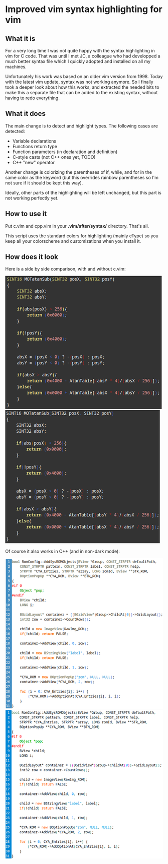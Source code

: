 Improved vim syntax highlighting for vim
========================================

What it is
----------

For a very long time I was not quite happy with the syntax highlighting in vim
for C code. That was until I met JC, a colleague who had developped a much
better syntax file which I quickly adopted and installed on all my machines.

Unfortunately his work was based on an older vim version from 1998.
Today with the latest vim update, syntax was not working anymore. So I finally
took a deeper look about how this works, and extracted the needed bits to make
this a separate file that can be added to the existing syntax, without having
to redo everything.

What it does
------------

The main change is to detect and highlight types. The following cases are detected:
- Variable declarations
- Functions return type
- Function parameters (in declaration and definition)
- C-style casts (not C++ ones yet, TODO)
- C++ "new" operator

Another change is colorizing the parentheses of if, while, and for in the same
color as the keyword (but this overrides rainbow parentheses so I'm not sure
if it should be kept this way).

Ideally, other parts of the highlighting will be left unchanged, but this
part is not working perfectly yet.

How to use it
-------------

Put c.vim and cpp.vim in your **.vim/after/syntax/** directory. That's all.

This script uses the standard colors for highlighting (mainly cType) so you
keep all your colorscheme and customizations when you install it.

How does it look
----------------

Here is a side by side comparison, with and without c.vim:

![](enabled.png) ![](disabled.png)

Of course it also works in C++ (and in non-dark mode):

![](with.cpp.png) ![](without.cpp.png)
